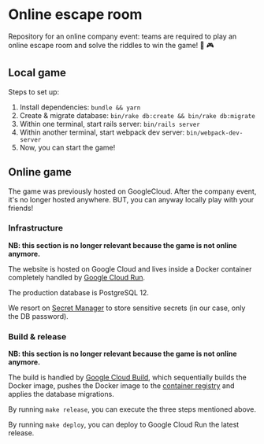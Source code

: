 # Online escape room

Repository for an online company event: teams are required to play an online escape room and solve the riddles to win the game! 🎲 🎮

## Local game

Steps to set up:

1. Install dependencies: `bundle && yarn`
2. Create & migrate database: `bin/rake db:create && bin/rake db:migrate`
3. Within one terminal, start rails server: `bin/rails server`
4. Within another terminal, start webpack dev server: `bin/webpack-dev-server`
5. Now, you can start the game!

## Online game
The game was previously hosted on GoogleCloud. After the company event, it's no longer hosted anywhere. BUT, you can anyway locally play with your friends!

### Infrastructure
**NB: this section is no longer relevant because the game is not online anymore.**

The website is hosted on Google Cloud and lives inside a Docker container completely handled by [Google Cloud Run](https://cloud.google.com/run).

The production database is PostgreSQL 12.

We resort on [Secret Manager](https://cloud.google.com/secret-manager) to store sensitive secrets (in our case, only the DB password).

### Build & release
**NB: this section is no longer relevant because the game is not online anymore.**

The build is handled by [Google Cloud Build](https://cloud.google.com/build), which sequentially builds the Docker image, pushes the Docker image to the [container registry](https://cloud.google.com/container-registry/pricing) and applies the database migrations.

By running `make release`, you can execute the three steps mentioned above.

By running `make deploy`, you can deploy to Google Cloud Run the latest release.
